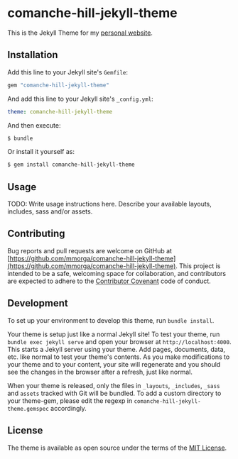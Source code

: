 # comanche-hill-jekyll-theme

This is the Jekyll Theme for my [personal website](http://markmorga.com).

## Installation

Add this line to your Jekyll site's `Gemfile`:

```ruby
gem "comanche-hill-jekyll-theme"
```

And add this line to your Jekyll site's `_config.yml`:

```yaml
theme: comanche-hill-jekyll-theme
```

And then execute:

```sh
$ bundle
```

Or install it yourself as:

```sh
$ gem install comanche-hill-jekyll-theme
```

## Usage

TODO: Write usage instructions here. Describe your available layouts, includes, sass and/or assets.

## Contributing

Bug reports and pull requests are welcome on GitHub at [https://github.com/mmorga/comanche-hill-jekyll-theme](https://github.com/mmorga/comanche-hill-jekyll-theme). This project is intended to be a safe, welcoming space for collaboration, and contributors are expected to adhere to the [Contributor Covenant](http://contributor-covenant.org) code of conduct.

## Development

To set up your environment to develop this theme, run `bundle install`.

Your theme is setup just like a normal Jekyll site! To test your theme, run `bundle exec jekyll serve` and open your browser at `http://localhost:4000`. This starts a Jekyll server using your theme. Add pages, documents, data, etc. like normal to test your theme's contents. As you make modifications to your theme and to your content, your site will regenerate and you should see the changes in the browser after a refresh, just like normal.

When your theme is released, only the files in `_layouts`, `_includes`, `_sass` and `assets` tracked with Git will be bundled.
To add a custom directory to your theme-gem, please edit the regexp in `comanche-hill-jekyll-theme.gemspec` accordingly.

## License

The theme is available as open source under the terms of the [MIT License](https://opensource.org/licenses/MIT).
